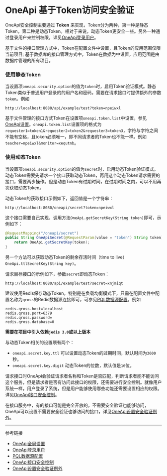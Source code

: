 # OneApi 基于Token访问安全验证

OneApi安全控制主要通过 **Token** 来实现，Token分为两种，第一种是静态Token，第二种是动态Token。相对于来说，动态Token更安全一些。另外一种通过登录用户来控制权限，详见[OneApi登录用户](/oneapi/signin.md)。

基于文件的接口管理方式中，Token在配置文件中设置，且Token的应用范围仅限当前项目; 基于数据库的接口管理方式中，Token在数据为中设置，应用范围是由数据库管理的所有项目。

### 使用静态Token
当设置项`oneapi.security.option`的值为`token`时，启用Token验证模式。静态Token类似于普通用户登录的的用户名和密码，需要在请求接口时提供额外的参数`token`。例如
```
http://localhost:8080/api/example/test?token=npeiwxl
```

基于文件管理的接口方式Token在设置项`oneapi.token.list`中设置，参见[OneApi设置](/oneapi/setup.md)。`oneapi.token.list`设置项的格式为`requester1=token1&requester2=token2&requester3=token3`，字符与字符之间不能有空格，且token必须唯一，即不同请求者的Token也不能一样。例如`teacher=npeiwxl&monitor=xequtnb`。

### 使用动态Token

当设置项`oneapi.security.option`的值为`secret`时，启用动态Token验证模式。动态Token需要先请求一个接口获取动态Token，再用这个动态Token请求需要的接口，需要两步操作。但是动态Token有过期时间，在过期时间之内，可以不用再次获取动态Token。

动态Token的获取接口示例如下，返回值是一个字符串：
```
http://localhost:8080/oneapi/secret?token=npeiwxl
```
这个接口需要自己实现，调用方法`OneApi.getSecretKey(String token)`即可，示例如下：
```java
@RequestMapping("/oneapi/secret")
public String OneApiSecret(@RequestParam(value = "token") String token) {
    return OneApi.getSecretKey(token);
}
```
另一个方法可以获取动态Token的剩余存活时间（time to live） `OneApi.ttlSecretKey(String key)`。

请求目标接口的示例如下，参数`secret`即动态Token：
```
http://localhost:8080/api/example/test?secret=xnjmiqt
```

建议使用Redis保存动态Token，特别是在负载均衡模式下，只需在配置文件中配置名称为`qross`的Redis数据源连接即可，可参见[PQL数据源配置](/pql/properties.md)。例如
```properties
redis.qross.host=localhost
redis.qross.port=6379
redis.qross.password=
redis.qross.database=0
```
**需要在项目中引入依赖`jedis 3.0`或以上版本**

与动态Token相关的设置项有两个：
* `oneapi.secret.key.ttl` 可以设置动态Token的过期时间，默认时间为`3600`秒。
* `oneapi.secret.key.digit` 动态Token的位数，默认值是`16`位。


请求接口时OneApi会验证请求者名称和Token是否匹配，判断请求者能不能访问这个服务，但是请求者是否有访问此接口的权限，还需要进行安全控制。就像用户系统一样，用户登录了系统，但是用户能够使用哪些功能还需要设置相应的权限。详见[OneApi接口安全控制](/oneapi/permit.md)。

在接口服务中，有的接口可能是完全开放的，不需要安全验证也能够访问，OneApi可以设置不需要安全验证也够访问的接口，详见[OneApi设置安全验证例外](/oneapi/open.md)。

---
参考链接

* [OneApi全局设置](/oneapi/setup.md)
* [OneApi登录用户](/oneapi/signin.md)
* [PQL数据源配置](/pql/properties.md)
* [OneApi接口安全控制](/oneapi/permit.md)
* [OneApi设置安全验证例外](/oneapi/open.md)